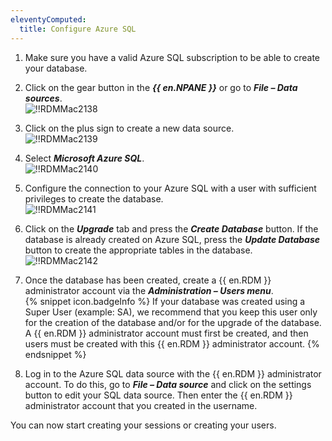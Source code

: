 ```yaml
---
eleventyComputed:
  title: Configure Azure SQL
---
```

1. Make sure you have a valid Azure SQL subscription to be able to create your database. 
1. Click on the gear button in the ***{{ en.NPANE }}*** or go to ***File – Data sources***.  
![!!RDMMac2138](https://webdevolutions.azureedge.net/docs/en/rdm/mac/RDMMac2138.png) 
1. Click on the plus sign to create a new data source.  
![!!RDMMac2139](https://webdevolutions.azureedge.net/docs/en/rdm/mac/RDMMac2139.png) 
1. Select ***Microsoft Azure SQL***.  
![!!RDMMac2140](https://webdevolutions.azureedge.net/docs/en/rdm/mac/RDMMac2140.png) 
1. Configure the connection to your Azure SQL with a user with sufficient privileges to create the database.  
![!!RDMMac2141](https://webdevolutions.azureedge.net/docs/en/rdm/mac/RDMMac2141.png) 
1. Click on the ***Upgrade*** tab and press the ***Create Database*** button. If the database is already created on Azure SQL, press the ***Update Database*** button to create the appropriate tables in the database.  
![!!RDMMac2142](https://webdevolutions.azureedge.net/docs/en/rdm/mac/RDMMac2142.png) 
1. Once the database has been created, create a {{ en.RDM }} administrator account via the ***Administration – Users menu***.  
{% snippet icon.badgeInfo %} 
If your database was created using a Super User (example: SA), we recommend that you keep this user only for the creation of the database and/or for the upgrade of the database. A {{ en.RDM }} administrator account must first be created, and then users must be created with this {{ en.RDM }} administrator account. 
{% endsnippet %}

8. Log in to the Azure SQL data source with the {{ en.RDM }} administrator account. To do this, go to ***File – Data source*** and click on the settings button to edit your SQL data source. Then enter the {{ en.RDM }} administrator account that you created in the username.  

You can now start creating your sessions or creating your users. 
